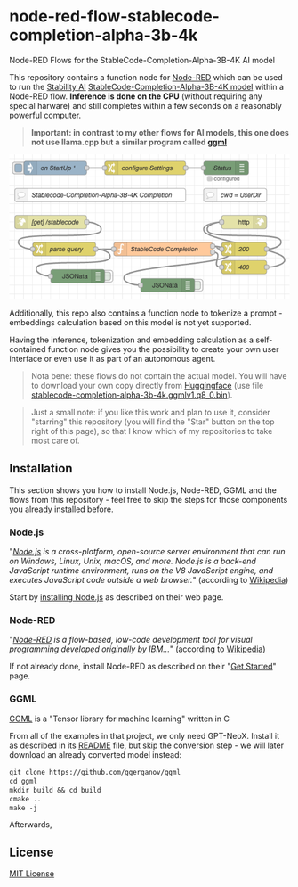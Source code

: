 # node-red-flow-stablecode-completion-alpha-3b-4k #

Node-RED Flows for the StableCode-Completion-Alpha-3B-4K AI model

This repository contains a function node for [Node-RED](https://nodered.org/) which can be used to run the [Stability AI](https://huggingface.co/stabilityai) [StableCode-Completion-Alpha-3B-4K model](https://huggingface.co/stabilityai/stablecode-completion-alpha-3b-4k) within a Node-RED flow. **Inference is done on the CPU** (without requiring any special harware) and still completes within a few seconds on a reasonably powerful computer.

> **Important: in contrast to my other flows for AI models, this one does not use llama.cpp but a similar program called [ggml](https://github.com/ggerganov/ggml)**

![StableCode-Completion-Alpha-3B-4K Text Completion Flow](./StableCode-Completion-Alpha-3B-4K-Completion-Flow.png)

Additionally, this repo also contains a function node to tokenize a prompt - embeddings calculation based on this model is not yet supported.

Having the inference, tokenization and embedding calculation as a self-contained function node gives you the possibility to create your own user interface or even use it as part of an autonomous agent.

> Nota bene: these flows do not contain the actual model. You will have to download your own copy directly from [Huggingface](https://huggingface.co/TheBloke/stablecode-completion-alpha-3b-4k-GGML) (use file [stablecode-completion-alpha-3b-4k.ggmlv1.q8_0.bin](https://huggingface.co/TheBloke/stablecode-completion-alpha-3b-4k-GGML/blob/main/stablecode-completion-alpha-3b-4k.ggmlv1.q8_0.bin)).

> Just a small note: if you like this work and plan to use it, consider "starring" this repository (you will find the "Star" button on the top right of this page), so that I know which of my repositories to take most care of.

## Installation ##

This section shows you how to install Node.js, Node-RED, GGML and the flows from this repository - feel free to skip the steps for those components you already installed before.

### Node.js ###

"_[Node.js](https://nodejs.org/en) is a cross-platform, open-source server environment that can run on Windows, Linux, Unix, macOS, and more. Node.js is a back-end JavaScript runtime environment, runs on the V8 JavaScript engine, and executes JavaScript code outside a web browser._" (according to [Wikipedia](https://en.wikipedia.org/wiki/Node.js))

Start by [installing Node.js](https://nodejs.org/en) as described on their web page.

### Node-RED ###

"_[Node-RED](https://nodered.org/) is a flow-based, low-code development tool for visual programming developed originally by IBM..._" (according to [Wikipedia](https://en.wikipedia.org/wiki/Node-RED))

If not already done, install Node-RED as described on their "[Get Started](https://nodered.org/#get-started)" page.

### GGML ###

[GGML](https://github.com/ggerganov/ggml) is a "Tensor library for machine learning" written in C

From all of the examples in that project, we only need GPT-NeoX. Install it as described in its [README](https://github.com/ggerganov/ggml/tree/master/examples/gpt-neox) file, but skip the conversion step - we will later download an already converted model instead:

```
git clone https://github.com/ggerganov/ggml
cd ggml
mkdir build && cd build
cmake ..
make -j
```

Afterwards, 





## License ##

[MIT License](LICENSE.md)
